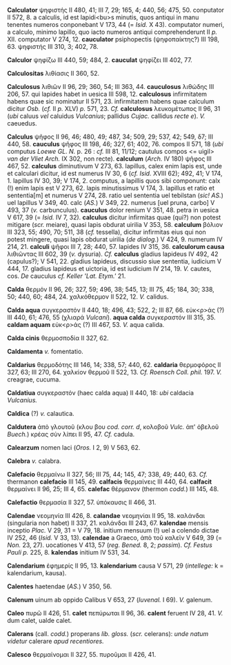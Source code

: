 **Calculator** ψηφιστής II 480, 41; III 7, 29; 165, 4; 440, 56; 475, 50.
conputator II 572, 8. a calculis, id est lapidi\<bu\>s minutis, quos
antiqui in manu tenentes numeros conponebant V 173, 44 (= *Isid.* X 43).
computator numeri, a calculo, minimo lapillo, quo iacto numeros antiqui
comprehenderunt II *p.* XII. computator V 274, 12. **cauculator**
psiphopectis (ψηφοπαίκτης?) III 198, 63. ψηφιστής III 310, 3; 402, 78.

**Calculor** ψηφίζω III 440, 59; 484, 2. **cauculat** ψηφίζει III 402,
77.

**Calculositas** λιθίασις II 360, 52.

**Calculosus** λιθιῶν II 96, 29; 360, 54; III 363, 44. **cauculosus**
λιθώδης III 206, 57. qui lapides habet in uesica III 598, 12.
**calculosus** infirmitatem habens quae sic nominatur II 571, 23.
infirmitatem habens quae calculum dicitur *Osb.* (*cf.* II *p.* XLV)
*p.* 571, 23. *Cf.* **calculosus** λευκομέτωπος II 96, 31 (*ubi* caluus
*vel* caluidus *Vulcanius*; pallidus *Cujac.* callidus *recte e*). *V.*
caeuedus.

**Calculus** ψῆφος II 96, 46; 480, 49; 487, 34; 509, 29; 537, 42; 549,
δ7; III 440, 58. **cauculus** ψῆφος III 198, 46; 327, 61; 402, 76.
compos II 571, 18 (*ubi* computus *Loewe GL. N.* p. 26 : *cf.* III 81,
11/12; cautulus compos \<= uigil\> *van der Vliet Arch.* IX 302, non
recte). **calculum** (*Arch.* IV 180) ψῆφος III 467, 52. **calculus**
diminutivum V 273, 63. lapillus, calex enim lapis est, unde et calculari
dicitur, id est numerus IV 30, 6 (*cf. Isid.* XVIII 62); 492, 41; V
174, 1. lapillus IV 30, 39; V 174, 2. computus, a lapillis quos sibi
componunt: calx (!) enim lapis est V 273, 62. lapis minutissimus V 174,
3. lapillus et ratio et sententia[m] et numerus V 274, 28. ratio uel
sententia uel tebilstan (*sic! AS.*) uel lapillus V 349, 40. calc
(*AS.*) V 349, 22. numerus [uel pruna, carbo] V 493, 37 (*v.*
carbunculus). **cauculus** dolor renium V 351, 48. petra in uesica V
617, 39 (= *Isid.* IV 7, 32). **calculus** dicitur infirmitas quae
(qui?) non potest mitigare (*scr.* meiare), quasi lapis obdurat uirilia
V 353, 58. **calculum** βόλιον III 323, 55; 490, 70; 511, 38 (*cf.*
tessella), dicitur infirmitas eius qui non potest mingere, quasi lapis
obdurat uirilia (*de dialog.*) V 424, 9. numerum IV 214, 21. **calculi**
ψῆφοι III 7, 28; 440, 57. lapides IV 315, 36. **calculorum causa**
λιθιῶντας III 602, 39 (*v.* dysuria). *Cf.* **calculus** gladius
lapideus IV 492, 42 (capulus?); V 541, 22. gladius lapideus, discussio
siue sententia, iudicium V 444, 17. gladius lapideus et uictoria, id est
iudicium IV 214, 19. *V.* cautes, cos. *De* cauculus *cf. Keller 'Lat.
Etym.'* 21.

**Calda** θερμόν II 96, 26; 327, 59; 496, 38; 545, 13; III 75, 45; 184,
30; 338, 50; 440, 60; 484, 24. χαλκόθερμον II 522, 12. *V.* calidus.

**Calda aqua** συγκεραστόν II 440, 18; 496, 43; 522, 2; III 87, 66.
εὐκ\<ρ\>άς (?) III 440, 61; 476, 55 (χλιαρά *Vulcani*). **aqua calda**
συγκεραστόν III 315, 35. **caldam aquam** εὐκ\<ρ\>άς (?) III 467, 53.
*V.* aqua calida.

**Calda cinis** θερμοσποδία II 327, 62.

**Caldamenta** *v.* fomentatio.

**Caldarius** θερμοδότης III 146, 14; 338, 57; 440, 62. **caldaria**
θερμοφόρος II 327, 63; III 270, 64. χαλκίον θερμοῦ II 522, 13. *Cf.
Roensch Coll. phil.* 197. *V.* creagrae, cucuma.

**Caldatiua** συγκεραστόν (haec calda aqua) II 440, 18: *ubi* caldacia
*Vulcanius.*

**Caldica** (?) *v.* calautica.

**Caldutera** ἀπὸ γλουτοῦ (κλου βου *cod. corr. d*, κολοβοῦ *Vulc.* ἀπ'
ὀβελοῦ *Buech.*) κρέας σὺν λίπει II 95, 47. *Cf.* cadula.

**Calearzum** nomen laci (*Oros.* I 2, 9) V 563, 62.

**Calebra** *v.* calabra.

**Calefacio** θερμαίνω II 327, 56; III 75, 44; 145, 47; 338, 49; 440,
63. *Cf.* thermanon **calefacio** III 145, 49. **calfacis** θερμαίνεις
III 440, 64. **calfacit** θερμαίνει II 96, 25; III 4, 65. **calefac**
θέρμανον (thermon *codd.*) III 145, 48.

**Calefactio** θερμασία II 327, 57. ὑπόκαυσις II 466, 31.

**Calendae** νεομηνία III 426, 8. **calandae** νεομηνίαι II 95, 18.
καλάνδαι (singularia non habet) II 337, 21. καλάνδαι III 243, 67.
**kalendae** mensis inceptio *Plac.* V 29, 31 = V 79, 18. initium
mensuum (!) uel a colendo dictae IV 252, 46 (*Isid.* V 33, 13).
**calendae** a Graeco, ἀπὸ τοῦ καλεῖν V 649, 39 (= *Non.* 23, 27).
uocationes V 413, 57 (*reg. Bened.* 8, 2; *passim*). *Cf. Festus Pauli
p.* 225, 8. **kalendas** initium IV 531, 34.

**Calendarium** ἐφημερίς II 95, 13. **kalendarium** causa V 571, 29
(*intellege:* k = kalendarium, kausa).

**Calentes** haetendae (*AS.*) V 350, 56.

**Calenum** uinum ab oppido Calibus V 653, 27 (*Iuvenal.* I 69). *V.*
galenum.

**Caleo** πυρῶ II 426, 51. **calet** πεπύρωται II 96, 36. **calent**
feruent IV 28, 41. *V.* dum calet, ualde calet.

**Calerans** (call. *codd.*) properans *lib. gloss.* (*scr.* celerans):
*unde natum videtur* calerare *apud recentiores.*

**Calesco** θερμαίνομαι II 327, 55. πυροῦμαι II 426, 41.
